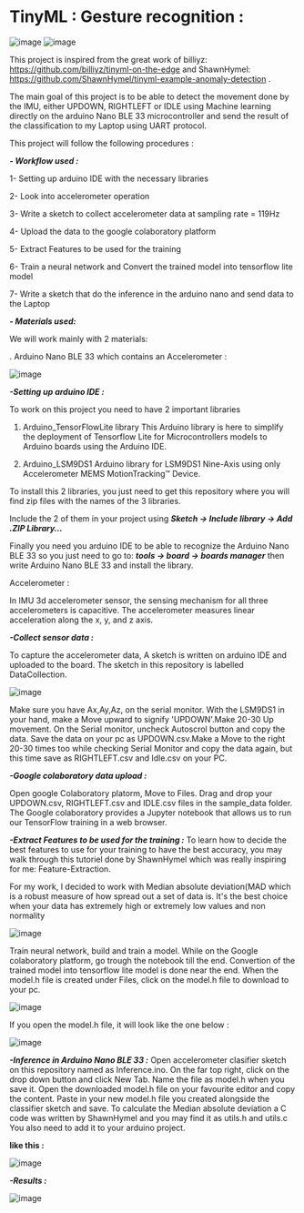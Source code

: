 # TinyML : Gesture recognition :


![image](https://user-images.githubusercontent.com/101800565/202808649-a887f14e-bbc6-4c87-9155-cd19c9eb7f22.png)
![image](https://user-images.githubusercontent.com/101800565/202809681-8c0353f4-5825-4d64-91ff-a7a354e63418.png)


This project is inspired from the great work of billiyz: https://github.com/billiyz/tinyml-on-the-edge and ShawnHymel: https://github.com/ShawnHymel/tinyml-example-anomaly-detection .


The main goal of this project is to be able to detect the movement done by the IMU, either UPDOWN, RIGHTLEFT or IDLE  using Machine learning directly on the arduino Nano BLE 33 microcontroller and send the result of the classification to my Laptop using UART protocol.


This project will follow the following procedures : 


***- Workflow used :***


  1- Setting up arduino IDE with the necessary libraries


  2- Look into accelerometer operation


  3- Write a sketch to collect accelerometer data at sampling rate =  119Hz


  4- Upload the data to the google colaboratory platform


  5- Extract Features to be used for the training


  6- Train a neural network and Convert the trained model into tensorflow lite model


  7- Write a sketch that do the inference in the arduino nano and send data to the Laptop


***- Materials used:***

  We will work mainly with 2 materials:

   . Arduino Nano BLE 33 which contains an Accelerometer :
  
  
   ![image](https://user-images.githubusercontent.com/101800565/202809385-bd853fbf-ae1d-48bd-89f6-2a987af54cc7.png)
   
   
***-Setting up arduino IDE :***


To work on this project you need to have 2 important libraries


1. Arduino_TensorFlowLite library
This Arduino library is here to simplify the deployment of Tensorflow Lite for Microcontrollers models to Arduino boards using the Arduino IDE.


2. Arduino_LSM9DS1
Arduino library for LSM9DS1 Nine-Axis using only Accelerometer MEMS MotionTracking™ Device.


To install this 2 libraries, you just need to get this repository where you will find zip files with the names of the 3 libraries.

Include the 2 of them in your project using ***Sketch -> Include library -> Add .ZIP Library...***

Finally you need you arduino IDE to be able to recognize the Arduino Nano BLE 33 so you just need to go to: ***tools -> board -> boards manager*** then write Arduino Nano BLE 33 and install the library.


Accelerometer :

In IMU 3d accelerometer sensor, the sensing mechanism for all three accelerometers is capacitive. The accelerometer measures linear acceleration along the x, y, and z axis.


***-Collect sensor data :***

To capture the accelerometer data, A sketch is written on arduino IDE and uploaded to the board. The sketch in this repository is labelled 
DataCollection. 


![image](https://user-images.githubusercontent.com/101800565/202810830-53b0fa4b-a7ee-4b2f-8ad8-01bb241f4f1a.png)


Make sure you have Ax,Ay,Az, on the serial monitor. With the LSM9DS1 in your hand, make a Move upward to signify 'UPDOWN'.Make 20-30 Up movement. On the Serial monitor, 
uncheck Autoscrol button and copy the data. Save the data on your pc as UPDOWN.csv.Make a Move to the right 20-30 times too while checking Serial Monitor and copy the data again, but this time save as RIGHTLEFT.csv and Idle.csv on your PC. 


***-Google colaboratory data upload :***

Open google Colaboratory platorm, Move to Files. Drag and drop your UPDOWN.csv, RIGHTLEFT.csv and IDLE.csv files in the sample_data folder. The Google colaboratory provides a Jupyter notebook that allows us to run our TensorFlow training in a web browser.


***-Extract Features to be used for the training :***
To learn how to decide the best features to use for your training to have the best accuracy, you may walk through this tutoriel done by ShawnHymel which was really inspiring for me: Feature-Extraction.



For my work, I decided to work with Median absolute deviation(MAD which is a robust measure of how spread out a set of data is. It's the best choice when your data has extremely high or extremely low values and non normality


![image](https://user-images.githubusercontent.com/101800565/202811488-5e6d35be-ed2e-4f28-a881-b7cbe850290e.png)


Train neural network, build and train a model.
While on the Google colaboratory platform, go trough the notebook till the end. Convertion of the trained model into tensorflow lite model is done near the end. When the model.h file is created under Files, click on the model.h file to download to your pc. 


![image](https://user-images.githubusercontent.com/101800565/202811970-54e2eec5-82a1-40af-bbe4-a1cb337e1a3a.png)


If you open the model.h file, it will look like the one below :


![image](https://user-images.githubusercontent.com/101800565/202812054-d19a255e-6997-4776-bd9b-e10b4a9550ed.png)


***-Inference in Arduino Nano BLE 33 :***
Open accelerometer clasifier sketch on this repository named as Inference.ino. On the far top right, click on the drop down button and click New Tab. Name the file as model.h when you save it. Open the downloaded model.h file on your favourite editor and copy the content. Paste in your new model.h file you created alongside the classifier sketch and save.
To calculate the Median absolute deviation a C code was written by ShawnHymel and you may find it as utils.h and utils.c You also need to add it to your arduino project.


**like this :**


![image](https://user-images.githubusercontent.com/101800565/202812577-f5ab22bb-cb18-4aeb-bf7d-c9fb72c18aef.png)


***-Results :***

![image](https://user-images.githubusercontent.com/101800565/202811756-dac0592e-f606-4516-9910-548b41cec9f7.png)

